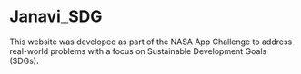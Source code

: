 # Janavi_SDG
This website was developed as part of the NASA App Challenge to address real-world problems with a focus on Sustainable Development Goals (SDGs). 
